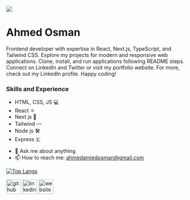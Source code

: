
![](https://media.licdn.com/dms/image/D4D16AQH0FChln1qKyQ/profile-displaybackgroundimage-shrink_350_1400/0/1702675359918?e=1707955200&v=beta&t=q3QxnK_aDmujoKhm-vmvsy4428bnqSKY4hkg8UfdjlM)

# Ahmed Osman

Frontend developer with expertise in React, Next.js, TypeScript, and Tailwind CSS. Explore my projects for modern and responsive web applications. Clone, install, and run applications following README steps. Connect on LinkedIn and Twitter or visit my portfolio website. For more, check out my LinkedIn profile. Happy coding! 
 ### Skills and Experience 
 * HTML, CSS, JS 💻
 * React ⚛️
 * Next js 🔺
 * Tailwind 〰️
 * Node js 🛠️
 * Express 🇪︎

- 💬 Ask me about anything 
- 📫 How to reach me: ahmedamjedosman@gmail.com



[![Top Langs](https://github-readme-stats.vercel.app/api/top-langs/?username=ahmed27037)](https://github.com/anuraghazra/github-readme-stats)

[<img src='https://cdn.jsdelivr.net/npm/simple-icons@3.0.1/icons/github.svg' alt='github' height='40'>](https://github.com/ahmed27037)  [<img src='https://cdn.jsdelivr.net/npm/simple-icons@3.0.1/icons/linkedin.svg' alt='linkedin' height='40'>](https://www.linkedin.com/in/ahmed-osman2005/)  [<img src='https://cdn.jsdelivr.net/npm/simple-icons@3.0.1/icons/icloud.svg' alt='website' height='40'>](https://portfolio-ahmeds-projects-4e2b796d.vercel.app/)  


